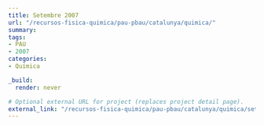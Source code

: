 ```yaml
---
title: Setembre 2007
url: "/recursos-fisica-quimica/pau-pbau/catalunya/quimica/"
summary:
tags:
- PAU
- 2007
categories:
- Química

_build:
  render: never

# Optional external URL for project (replaces project detail page).
external_link: "/recursos-fisica-quimica/pau-pbau/catalunya/quimica/set-2007.pdf"
---
```

